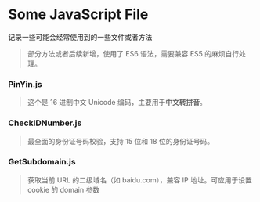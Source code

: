 # Some JavaScript File

记录一些可能会经常使用到的一些文件或者方法

> 部分方法或者后续新增，使用了 ES6 语法，需要兼容 ES5 的麻烦自行处理。

### PinYin.js
> 这个是 16 进制中文 Unicode 编码，主要用于**中文转拼音**。

### CheckIDNumber.js
> 最全面的身份证号码校验，支持 15 位和 18 位的身份证号码。

### GetSubdomain.js
> 获取当前 URL 的二级域名（如 baidu.com），兼容 IP 地址。可应用于设置 cookie 的 domain 参数

